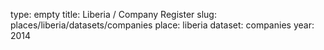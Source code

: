 type: empty
title: Liberia / Company Register
slug: places/liberia/datasets/companies
place: liberia
dataset: companies
year: 2014
